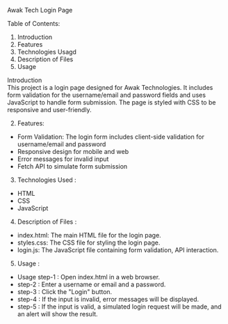 Awak Tech Login Page

Table of Contents: 
1. Introduction 
2. Features 
3. Technologies Usagd 
4. Description of Files
5. Usage
 
Introduction  
  This project is a login page designed for Awak Technologies. It includes form validation for the username/email and password fields
  and uses JavaScript to handle form submission. The page is styled with CSS to be responsive and user-friendly.

2. Features:
- Form Validation: The login form includes client-side validation for username/email and password
- Responsive design for mobile and web 
- Error messages for invalid input
- Fetch API to simulate form submission
3. Technologies Used :

- HTML
- CSS
- JavaScript

4. Description of Files :

- index.html: The main HTML file for the login page.
- styles.css: The CSS file for styling the login page.
- login.js: The JavaScript file containing form validation, API interaction.

 5. Usage :

- Usage step-1 : Open index.html in a web browser.
- step-2 : Enter a username or email and a password.
- step-3 : Click the "Login" button.
- step-4 : If the input is invalid, error messages will be displayed.
- step-5 : If the input is valid, a simulated login request will be made, and an alert will show the result.

